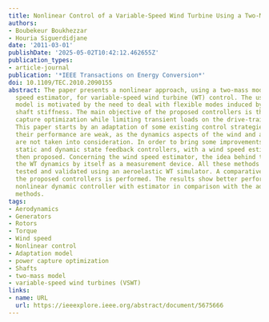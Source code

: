 ```yaml
---
title: Nonlinear Control of a Variable-Speed Wind Turbine Using a Two-Mass Model
authors:
- Boubekeur Boukhezzar
- Houria Siguerdidjane
date: '2011-03-01'
publishDate: '2025-05-02T10:42:12.462655Z'
publication_types:
- article-journal
publication: '*IEEE Transactions on Energy Conversion*'
doi: 10.1109/TEC.2010.2090155
abstract: The paper presents a nonlinear approach, using a two-mass model and a wind
  speed estimator, for variable-speed wind turbine (WT) control. The use of a two-mass
  model is motivated by the need to deal with flexible modes induced by the low-speed
  shaft stiffness. The main objective of the proposed controllers is the wind power
  capture optimization while limiting transient loads on the drive-train components.
  This paper starts by an adaptation of some existing control strategies. However,
  their performance are weak, as the dynamics aspects of the wind and aeroturbine
  are not taken into consideration. In order to bring some improvements, nonlinear
  static and dynamic state feedback controllers, with a wind speed estimator, are
  then proposed. Concerning the wind speed estimator, the idea behind this is to exploit
  the WT dynamics by itself as a measurement device. All these methods have been first
  tested and validated using an aeroelastic WT simulator. A comparative study between
  the proposed controllers is performed. The results show better performance for the
  nonlinear dynamic controller with estimator in comparison with the adapted existing
  methods.
tags:
- Aerodynamics
- Generators
- Rotors
- Torque
- Wind speed
- Nonlinear control
- Adaptation model
- power capture optimization
- Shafts
- two-mass model
- variable-speed wind turbines (VSWT)
links:
- name: URL
  url: https://ieeexplore.ieee.org/abstract/document/5675666
---
```

